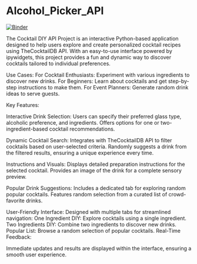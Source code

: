 # Alcohol_Picker_API

[![Binder](https://mybinder.org/badge_logo.svg)](https://mybinder.org/v2/gh/tw584/Alcohol_DIY_Generator_Project/main?labpath=drink%20DIY%20%26%20AB%20testing.ipynb)

The Cocktail DIY API Project is an interactive Python-based application designed to help users explore and create personalized cocktail recipes using TheCocktailDB API. With an easy-to-use interface powered by ipywidgets, this project provides a fun and dynamic way to discover cocktails tailored to individual preferences.

Use Cases:
For Cocktail Enthusiasts: Experiment with various ingredients to discover new drinks.
For Beginners: Learn about cocktails and get step-by-step instructions to make them.
For Event Planners: Generate random drink ideas to serve guests.

Key Features:

Interactive Drink Selection:
Users can specify their preferred glass type, alcoholic preference, and ingredients.
Offers options for one or two-ingredient-based cocktail recommendations.

Dynamic Cocktail Search:
Integrates with TheCocktailDB API to filter cocktails based on user-selected criteria.
Randomly suggests a drink from the filtered results, ensuring a unique experience every time.

Instructions and Visuals:
Displays detailed preparation instructions for the selected cocktail.
Provides an image of the drink for a complete sensory preview.

Popular Drink Suggestions:
Includes a dedicated tab for exploring random popular cocktails.
Features random selection from a curated list of crowd-favorite drinks.

User-Friendly Interface:
Designed with multiple tabs for streamlined navigation:
One Ingredient DIY: Explore cocktails using a single ingredient.
Two Ingredients DIY: Combine two ingredients to discover new drinks.
Popular List: Browse a random selection of popular cocktails.
Real-Time Feedback:

Immediate updates and results are displayed within the interface, ensuring a smooth user experience.
